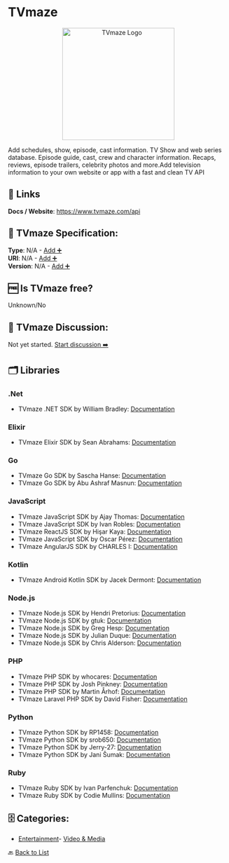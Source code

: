 # TVmaze
<p align="center">
    <img width="256" src="https://raw.githubusercontent.com/apis-list/apis-list/main/apis/tvmaze/logo_256x256.png" alt="TVmaze Logo"/>
</p>
Add schedules, show, episode, cast information. TV Show and web series database. Episode guide, cast, crew and character information. Recaps, reviews, episode trailers, celebrity photos and more.Add television information to your own website or app with a fast and clean TV API

##  🔗 Links
**Docs / Website**: https://www.tvmaze.com/api

## 🧬 TVmaze Specification:
**Type**: N/A - [Add ➕](https://github.com/apis-list/apis-list/edit/main/apis/tvmaze/tvmaze.yaml)  
**URI**: N/A - [Add ➕](https://github.com/apis-list/apis-list/edit/main/apis/tvmaze/tvmaze.yaml)  
**Version**: N/A - [Add ➕](https://github.com/apis-list/apis-list/edit/main/apis/tvmaze/tvmaze.yaml)

## 🆓 Is TVmaze free?
 Unknown/No 

## 💬 TVmaze Discussion:
Not yet started. [Start discussion ➡️](https://github.com/apis-list/apis-list/discussions/new)

## 🗂️ Libraries
### .Net
- TVmaze .NET SDK by William Bradley: [Documentation](https://github.com/WilliamABradley/TVMazeSharp)
### Elixir
- TVmaze Elixir SDK by Sean Abrahams: [Documentation](https://github.com/seanabrahams/tv)
### Go
- TVmaze Go SDK by Sascha Hanse: [Documentation](https://github.com/knarz/gotvmaze)
- TVmaze Go SDK by Abu Ashraf Masnun: [Documentation](https://github.com/masnun/tvmaze)
### JavaScript
- TVmaze JavaScript SDK by Ajay Thomas: [Documentation](https://github.com/ajaythomas123/tvmaze-js-wrapper)
- TVmaze JavaScript SDK by Ivan Robles: [Documentation](https://github.com/Sharmaz/tv-shows)
- TVmaze ReactJS SDK by Hişar Kaya: [Documentation](https://github.com/hisarkaya/tvmaze)
- TVmaze JavaScript SDK by Oscar Pérez: [Documentation](https://github.com/omiguelperez/tv-maze)
- TVmaze AngularJS SDK by CHARLES I: [Documentation](https://github.com/Lepkele/AngularJS-TVwatcher)
### Kotlin
- TVmaze Android Kotlin SDK by Jacek Dermont: [Documentation](https://github.com/jdermont/TVMazeApiClient)
### Node.js
- TVmaze Node.js SDK by Hendri Pretorius: [Documentation](https://github.com/pretorh/node-tvmaze-client)
- TVmaze Node.js SDK by gtuk: [Documentation](https://github.com/gtuk/tvmaze-api)
- TVmaze Node.js SDK by Greg Hesp: [Documentation](https://github.com/greghesp/tvmaze-node)
- TVmaze Node.js SDK by Julian Duque: [Documentation](https://github.com/julianduque/tv-maze)
- TVmaze Node.js SDK by Chris Alderson: [Documentation](https://github.com/ChrisAlderson/tvmaze-api-pt)
### PHP
- TVmaze PHP SDK by whocares: [Documentation](https://github.com/whocares-openscene/TVMaze-php)
- TVmaze PHP SDK by Josh Pinkney: [Documentation](https://github.com/JPinkney/TVMaze-PHP-API-Wrapper)
- TVmaze PHP SDK by Martin Århof: [Documentation](https://github.com/lsv/tvmazeapi)
- TVmaze Laravel PHP SDK by David Fisher: [Documentation](https://github.com/davidfisher24/tv-show-api)
### Python
- TVmaze Python SDK by RP1458: [Documentation](https://github.com/robertopauletto/tvmaze_wrapper)
- TVmaze Python SDK by srob650: [Documentation](https://github.com/srob650/pytvmaze)
- TVmaze Python SDK by Jerry-27: [Documentation](https://github.com/Jerry-27/TVMaze)
- TVmaze Python SDK by Jani Šumak: [Documentation](https://github.com/dasdachs/tvmaze-py)
### Ruby
- TVmaze Ruby SDK by Ivan Parfenchuk: [Documentation](https://github.com/uson1x/tvmaze)
- TVmaze Ruby SDK by Codie Mullins: [Documentation](https://github.com/codiemullins/tvmaze-api)


## 🗄️ Categories:
- [Entertainment](https://github.com/apis-list/apis-list#entertainment-)- [Video & Media](https://github.com/apis-list/apis-list#video--media-)

🔙  [Back to List](https://github.com/apis-list/apis-list)
